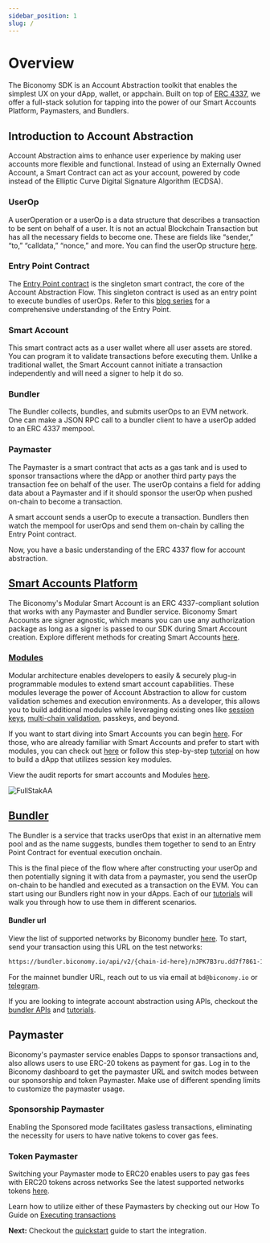 ```yaml
---
sidebar_position: 1
slug: /
---
```


# Overview

The Biconomy SDK is an Account Abstraction toolkit that enables the simplest UX on your dApp, wallet, or appchain.
Built on top of [ERC 4337](https://eips.ethereum.org/EIPS/eip-4337), we offer a full-stack solution for tapping into the power of our Smart Accounts Platform, Paymasters, and Bundlers.

## Introduction to Account Abstraction

Account Abstraction aims to enhance user experience by making user accounts more flexible and functional. Instead of using an Externally Owned Account, a Smart Contract can act as your account, powered by code instead of the Elliptic Curve Digital Signature Algorithm (ECDSA).

### UserOp

A userOperation or a userOp is a data structure that describes a transaction to be sent on behalf of a user. It is not an actual Blockchain Transaction but has all the necessary fields to become one. These are fields like “sender,” “to,” “calldata,” “nonce,” and more. You can find the userOp structure [here](https://eips.ethereum.org/EIPS/eip-4337#useroperation).

### Entry Point Contract

The [Entry Point contract](https://github.com/eth-infinitism/account-abstraction/blob/develop/contracts/core/EntryPoint.sol) is the singleton smart contract, the core of the Account Abstraction Flow. This singleton contract is used as an entry point to execute bundles of userOps. Refer to this [blog series](https://www.biconomy.io/post/decoding-entrypoint-and-useroperation-with-erc-4337-part1) for a comprehensive understanding of the Entry Point.

### Smart Account

This smart contract acts as a user wallet where all user assets are stored. You can program it to validate transactions before executing them. Unlike a traditional wallet, the Smart Account cannot initiate a transaction independently and will need a signer to help it do so.

### Bundler

The Bundler collects, bundles, and submits userOps to an EVM network. One can make a JSON RPC call to a bundler client to have a userOp added to an ERC 4337 mempool.

### Paymaster

The Paymaster is a smart contract that acts as a gas tank and is used to sponsor transactions where the dApp or another third party pays the transaction fee on behalf of the user. The userOp contains a field for adding data about a Paymaster and if it should sponsor the userOp when pushed on-chain to become a transaction.

A smart account sends a userOp to execute a transaction. Bundlers then watch the mempool for userOps and send them on-chain by calling the Entry Point contract.

Now, you have a basic understanding of the ERC 4337 flow for account abstraction.


## [Smart Accounts Platform](/smartAccountsV2/account)

The Biconomy's Modular Smart Account is an ERC 4337-compliant solution that works with any Paymaster and Bundler service. Biconomy Smart Accounts are signer agnostic, which means you can use any authorization package as long as a signer is passed to our SDK during Smart Account creation. Explore different methods for creating Smart Accounts [here](/smartAccountsV2/account/signers).

### [Modules](/smartAccountsV2/modules)

Modular architecture enables developers to easily & securely plug-in programmable modules to extend smart account capabilities. These modules leverage the power of Account Abstraction to allow for custom validation schemes and execution environments. As a developer, this allows you to build additional modules while leveraging existing ones like [session keys](/smartAccountsV2/modules/sessions/sessionvalidationmodule), [multi-chain validation](/smartAccountsV2/modules/multichain), passkeys, and beyond.

If you want to start diving into Smart Accounts you can begin [here](/smartAccountsV2/account). For those, who are already familiar with Smart Accounts and prefer to start with modules, you can check out [here](/smartAccountsV2/modules) or follow this step-by-step [tutorial](/smartAccountsV2/tutorials/sessions/createSession) on how to build a dApp that utilizes session key modules.

View the audit reports for smart accounts and Modules [here](/smartAccountsV2/audits).

![FullStakAA](/overview/fullstackaa.png)

## [Bundler](/smartAccountsV2/bundler)

The Bundler is a service that tracks userOps that exist in an alternative mem pool and as the name suggests, bundles them together to send to an Entry Point Contract for eventual execution onchain.

This is the final piece of the flow where after constructing your userOp and then potentially signing it with data from a paymaster, you send the userOp on-chain to be handled and executed as a transaction on the EVM. You can start using our Bundlers right now in your dApps. Each of our [tutorials](/smartAccountsV2/tutorials) will walk you through how to use them in different scenarios.

#### Bundler url
View the list of supported networks by Biconomy bundler [here](/smartAccountsV2/supportedNetworks).
To start, send your transaction using this URL on the test networks:

```bash
https://bundler.biconomy.io/api/v2/{chain-id-here}/nJPK7B3ru.dd7f7861-190d-41bd-af80-6877f74b8f44
```
For the mainnet bundler URL, reach out to us via email at ```bd@biconomy.io``` or [telegram](https://t.me/pitonivan). 

If you are looking to integrate account abstraction using APIs, checkout the [bundler APIs](/smartAccountsV2/bundler/api/) and [tutorials](/smartAccountsV2/tutorials/apiIntegration/).

## Paymaster

Biconomy's paymaster service enables Dapps to sponsor transactions and, also allows users to use ERC-20 tokens as payment for gas. Log in to the Biconomy dashboard to get the paymaster URL and switch modes between our sponsorship and token Paymaster. Make use of different spending limits to customize the paymaster usage.

### Sponsorship Paymaster

Enabling the Sponsored mode facilitates gasless transactions, eliminating the necessity for users to have native tokens to cover gas fees.

### Token Paymaster

Switching your Paymaster mode to ERC20 enables users to pay gas fees with ERC20 tokens across networks See the latest supported networks tokens [here](/smartAccountsV2/supportedNetworks).

Learn how to utilize either of these Paymasters by checking out our How To Guide on [Executing transactions](/smartAccountsV2/tutorials)

**Next:** Checkout the [quickstart](/smartAccountsV2/quickstart) guide to start the integration.
